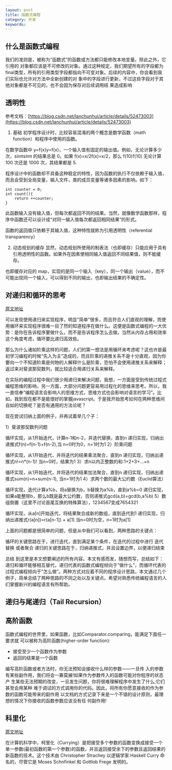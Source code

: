 ```yaml
---
layout: post
title: 函数式编程
category: 开发
keywords: 
---
```


## 什么是函数式编程
我们的准则是，被称为“函数式”的函数或方法都只能修改本地变量。除此之外，它引用的 对象都应该是不可修改的对象。通过这种规定，我们期望所有的字段都为final类型，所有的引用类型字段都指向不可变对象。后续的内容中，你会看到我们实际也允许对方法中全新创建的对 象中的字段进行更新，不过这些字段对于其他对象都是不可见的，也不会因为保存对后续调用结 果造成影响


## 透明性
参考文档：[https://blog.csdn.net/lanchunhui/article/details/52473003](https://blog.csdn.net/lanchunhui/article/details/52473003)

1. 基础
初学程序设计时，比较容易混淆的两个概念是数学函数（math function）和程序中使用的函数。

在数学函数中 y=f(x)y=f(x)，一个输入值有固定的输出值。例如，无论计算多少次，sinπsin⁡π 的结果总是 0。如果 f(x)=x/2f(x)=x/2，那么 f(10)f(10) 无论计算 100 次还是 1000 次，其结果都是 5.

程序设计中的函数却不具备这种稳定的特性，因为函数的执行不仅依赖于输入值，而且会受到全局变量，输入文件，类的成员变量等诸多因素的影响。如下：

```
int counter = 0;
int count(){
    return ++counter;
}
```
此函数输入没有输入值，但每次都返回不同的结果。当然，就像数学函数那样，程序中函数还可以设计成“对同一输入值每次都返回相同结果”的形式。

函数的返回值只依赖于其输入值，这种特性就称为引用透明性（referential transparency）

2. 动态规划的缓存
显然，动态规划所使用的制表法（也即缓存）只能应用于具有引用透明性的函数。如果外在因素使相同输入值返回不同结果值，则不能缓存。

也即缓存对应的 map，实现的是同一个输入（key），同一个输出（value），而不可能出现同一个输入，可以得到不同的输出，也即输出结果的不确定性。

## 对递归和循环的思考
[原文地址](https://www.cnblogs.com/Leo_wl/p/3204489.html)

可以发现使用递归来实现程序，明显“简单”很多，而且符合人们直观的理解，而使用循环来实现程序很难一目了然的知道程序在做什么。这便是函数式编程的一大优势：是你在告诉程序要做什么，而不是告诉程序怎么去做。当然从内存占用和效率这个角度考虑，循环要比递归高效些。

那么为什么诸如阶乘这样的问题，人们的第一想法是用循环来考虑呢？这也许是最初学习编程的时候“先入为主”造成的，而且阶乘的递推关系不是十分直观，因为你要向一个不知道阶乘是何物的人解释什么是阶乘，恐怕不会使用递推关系来解释；返过来对斐波那契数列，就比较适合用递归关系来解释。

在实际的编程过程中我们很少用递归来解决问题，我想，一方面是受到传统过程式编程思维的影响，另一方面，大部分问题更容易用过程化的思维来思考。所以，我一直信奉“编程语言会影响人的思维方式，思维方式也会影响对语言的学习”。比如，我到现在都不是能很好的掌握javascript。于是我开始思考如何在两种思维间自如的切换呢？是否有通用的方法论呢？

现在尝试归纳上面的例子，并再试着举几个子：

1）斐波那契数列问题

循环实现，从1开始迭代，计算n-1和n-2，并迭代替换，直到n
递归实现，归纳出递推式f(n)=f(n-1)+f(n-2),当 n=0时为0，n=1时为1
2）阶乘问题

循环实现，从1开始迭代，并将迭代的结果乘法聚合，直到n
递归实现，归纳出递推式n!=n*(n-1)! 当n=0时，结果为1
3）求n以内正整数的和:1+2+3+…+n

循环实现，从1开始迭代，并将迭代的结果加法聚合，直到n
递归实现，归纳出递推式sum(n)=n+sum(n-1), 当n=1时为1
4）求两个数的最大公约数（Euclid算法）

循环实现，迭代计算a%b，将a替换为b，b替换为a%b，直到a%b=0
递归实现，如果a能整除b，那么b既是最大公约数，否则递推式gcd(a,b)=gcd(b,a%b)
5）数组倒置（这里不讨论首尾互换的特殊算法），1234567变成7654321

循环实现，从a[n]开始迭代，将结果聚合成新的数组，直到迭代到1
递归实现，归纳出递推式r(a[n])=r(a[n-1]) + a[1] 当n=0时为空，n=1时为a[1]
 

上面的问题都是很简单的问题，但是从中我们可以看到，两种思路的关键点：

循环的关键思路在于，进行迭代，直到满足某个条件，在迭代的过程中进行 迭代替换 或者聚合
递归的关键思路在于，归纳递推式，并且设置边界，以便递归结束
 

总结
到这里是本文想要阐述的所有内容。本文有感而发，随想而写，总结如下：递归和循环能够相互替代，递归代表的函数式编程倾向于”做什么”，而循环代表的过程式编程倾向于”怎么做”。两种方式对应着不同的程序设计思路，本文通过几个例子，简单总结了两种思路的不同之处以及关键点。希望对熟悉传统编程语言的人们掌握新兴的编程语言有所帮助。


## 递归与尾递归（Tail Recursion）


## 高阶函数

函数式编程的世界里，如果函数，比如Comparator.comparing，能满足下面任一要求就 可以被称为高阶函数(higher-order function):
* 接受至少一个函数作为参数 
* 返回的结果是一个函数


编写高阶函数或者方法时，你无法预知会接收什么样的参数——一旦传 入的参数有某些副作用，我们将会一筹莫展!如果作为参数传入的函数可能对你程序的状态产 生某些无法预期的改变，一旦发生问题，你将很难理解程序中发生了什么;它们甚至会用某种 难于调试的方式调用你的代码。因此，将所有你愿意接收的作为参数的函数可能带来的副作用 以文档的方式记录下来是一个不错的设计原则，最理想的情况下你接收的函数参数应该没有任 何副作用!


## 科里化

[原文地址](https://baike.baidu.com/item/%E6%9F%AF%E9%87%8C%E5%8C%96/10350525?fr=aladdin)

在计算机科学中，柯里化（Currying）是把接受多个参数的函数变换成接受一个单一参数(最初函数的第一个参数)的函数，并且返回接受余下的参数且返回结果的新函数的技术。这个技术由 Christopher Strachey 以逻辑学家 Haskell Curry 命名的，尽管它是 Moses Schnfinkel 和 Gottlob Frege 发明的。